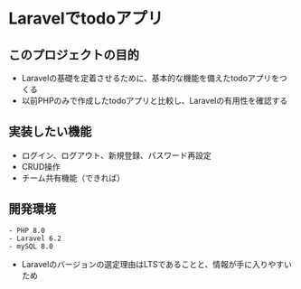 # Laravelでtodoアプリ

## このプロジェクトの目的
- Laravelの基礎を定着させるために、基本的な機能を備えたtodoアプリをつくる
- 以前PHPのみで作成したtodoアプリと比較し、Laravelの有用性を確認する

## 実装したい機能
- ログイン、ログアウト、新規登録、パスワード再設定
- CRUD操作
- チーム共有機能（できれば）

## 開発環境
    - PHP 8.0
    - Laravel 6.2
    - mySQL 8.0
- Laravelのバージョンの選定理由はLTSであることと、情報が手に入りやすいため
